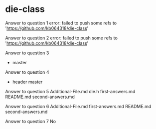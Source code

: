 # die-class
Answer to question 1
error: failed to push some refs to 'https://github.com/kb064318/die-class'

Answer to question 2
error: failed to push some refs to 'https://github.com/kb064318/die-class'

Answer to question 3
* master

Answer to question 4
* header
  master

Answer to question 5
Additional-File.md  die.h  first-answers.md  README.md	second-answers.md

Answer to question 6
Additional-File.md  first-answers.md  README.md  second-answers.md

Answer to question 7
No


